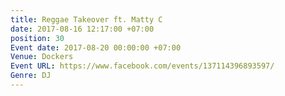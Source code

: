 ```yaml
---
title: Reggae Takeover ft. Matty C
date: 2017-08-16 12:17:00 +07:00
position: 30
Event date: 2017-08-20 00:00:00 +07:00
Venue: Dockers
Event URL: https://www.facebook.com/events/137114396893597/
Genre: DJ
---
```


